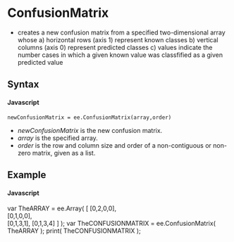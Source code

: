 # ConfusionMatrix
- creates a new confusion matrix from a specified two-dimensional array whose
        a) horizontal rows (axis 1) represent known classes
        b) vertical columns (axis 0) represent predicted classes
        c) values indicate the number cases in which a given known value was classfified as a given predicted value
        
## Syntax

#### Javascript

```
newConfusionMatrix = ee.ConfusionMatrix(array,order)
```
- *newConfusionMatrix* is the new confusion matrix.
- *array* is the specified array.
- *order* is the row and column size and order of a non-contiguous or non-zero matrix, given as a list.

## Example

#### Javascript

var TheARRAY           = ee.Array( [ [0,2,0,0],  
                                     [0,1,0,0],  
                                     [0,1,3,1], 
                                     [0,1,3,4]   ] ); 
var TheCONFUSIONMATRIX = ee.ConfusionMatrix( TheARRAY ); 
print( TheCONFUSIONMATRIX ); 
